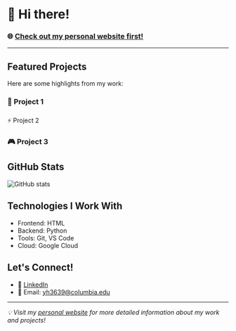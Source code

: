 # 👋 Hi there! 

### 🌐 [Check out my personal website first!](https://yiranhu0323.github.io/#home)

---

<!--# ## Quick Links
# - 🎯 [Portfolio](https://your-website-url-here.com/portfolio)
# - 📝 [Blog](https://your-website-url-here.com/blog)
# - 📫 [Contact](https://your-website-url-here.com/contact)-->

## Featured Projects
Here are some highlights from my work:

### 🚀 Project 1

###
 ⚡ Project 2

### 🎮 Project 3


## GitHub Stats
![GitHub stats](https://github-readme-stats.vercel.app/api?username=YiranHu0323&show_icons=true&theme=dark)

## Technologies I Work With
- Frontend: HTML
- Backend: Python
- Tools: Git, VS Code
- Cloud: Google Cloud


## Let's Connect!
- 💼 [LinkedIn]([https://linkedin.com/in/your-profile](https://www.linkedin.com/in/yiranhu0323/))
- 📧 Email: yh3639@columbia.edu

---

*💡 Visit my [personal website](https://your-website-url-here.com) for more detailed information about my work and projects!*
